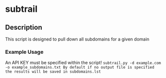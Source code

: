 # subtrail
## Description
This script is designed to pull down all subdomains for a given domain

### Example Usage
An API KEY must be specified within the script!
``subtrail.py -d example.com -o example_subdomains.txt
By default if no output file is specified the results will be saved in subdomains.lst``
